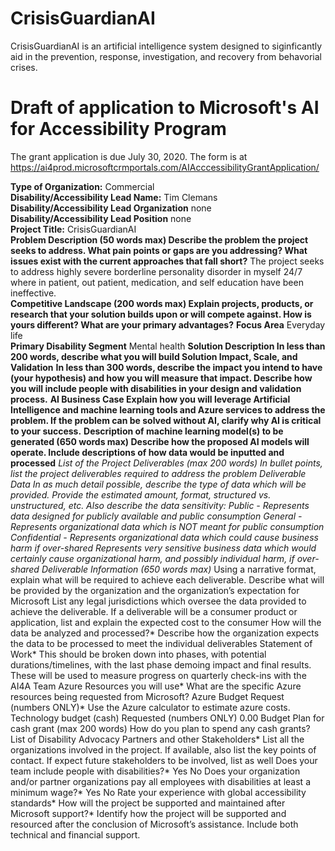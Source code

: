 # CrisisGuardianAI

CrisisGuardianAI is an artificial intelligence system designed to siginficantly aid in the prevention, response, investigation, and recovery from behavorial crises. 

# Draft of application to Microsoft's AI for Accessibility Program

The grant application is due July 30, 2020. The form is at https://ai4prod.microsoftcrmportals.com/AIAcccessibilityGrantApplication/

**Type of Organization:** Commercial \
**Disability/Accessibility Lead Name:** Tim Clemans \
**Disability/Accessibility Lead Organization** none \
**Disability/Accessibility Lead Position** none \
**Project Title:** CrisisGuardianAI \
**Problem Description (50 words max) Describe the problem the project seeks to address. What pain points or gaps are you addressing? What issues exist with the current approaches that fall short?** The project seeks to address highly severe borderline personality disorder in myself 24/7 where in patient, out patient, medication, and self education have been ineffective. \
**Competitive Landscape (200 words max) Explain projects, products, or research that your solution builds upon or will compete against. How is yours different? What are your primary advantages?**
**Focus Area** Everyday life \
**Primary Disability Segment** Mental health
**Solution Description In less than 200 words, describe what you will build Solution Impact, Scale, and Validation**
**In less than 300 words, describe the impact you intend to have (your hypothesis) and how you will measure that impact. Describe how you will include people with disabilities in your design and validation process.**
**AI Business Case Explain how you will leverage Artificial Intelligence and machine learning tools and Azure services to address the problem. If the problem can be solved without AI, clarify why AI is critical to your success.**
**Description of machine learning model(s) to be generated (650 words max) Describe how the proposed AI models will operate. Include descriptions of how data would be inputted and processed**
**List of the Project Deliverables (max 200 words) In bullet points, list the project deliverables required to address the problem
Deliverable Data*
In as much detail possible, describe the type of data which will be provided. Provide the estimated amount, format, structured vs. unstructured, etc. Also describe the data sensitivity:
Public - Represents data designed for publicly available and public consumption
General - Represents organizational data which is NOT meant for public consumption
Confidential - Represents organizational data which could cause business harm if over-shared
Represents very sensitive business data which would certainly cause organizational harm, and possibly individual harm, if over-shared
Deliverable Information (650 words max)*
Using a narrative format, explain what will be required to achieve each deliverable. Describe what will be provided by the organization and the organization’s expectation for Microsoft List any legal jurisdictions which oversee the data provided to achieve the deliverable. If a deliverable will be a consumer product or application, list and explain the expected cost to the consumer
How will the data be analyzed and processed?*
Describe how the organization expects the data to be processed to meet the individual deliverables
Statement of Work*
This should be broken down into phases, with potential durations/timelines, with the last phase demoing impact and final results. These will be used to measure progress on quarterly check-ins with the AI4A Team
Azure Resources you will use*
What are the specific Azure resources being requested from Microsoft?
Azure Budget Request  (numbers ONLY)*
Use the Azure calculator to estimate azure costs.
Technology budget (cash) Requested  (numbers ONLY)
0.00
Budget Plan for cash grant (max 200 words)
How do you plan to spend any cash grants?
List of Disability Advocacy Partners and other Stakeholders*
List all the organizations involved in the project. If available, also list the key points of contact. If expect future stakeholders to be involved, list as well
Does your team include people with disabilities?*
 Yes
 No
Does your organization and/or partner organizations pay all employees with disabilities at least a minimum wage?*
Yes
No
Rate your experience with global accessibility standards*
How will the project be supported and maintained after Microsoft support?*
Identify how the project will be supported and resourced after the conclusion of Microsoft’s assistance. Include both technical and financial support.
